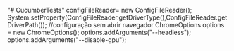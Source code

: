 "# CucumberTests" 
	configFileReader= new ConfigFileReader();
  	System.setProperty(ConfigFileReader.getDriverType(),ConfigFileReader.getDriverPath());
  	//configuração sem abrir navegador
  	ChromeOptions options = new ChromeOptions();
   options.addArguments("--headless");     
   options.addArguments("--disable-gpu");
     
